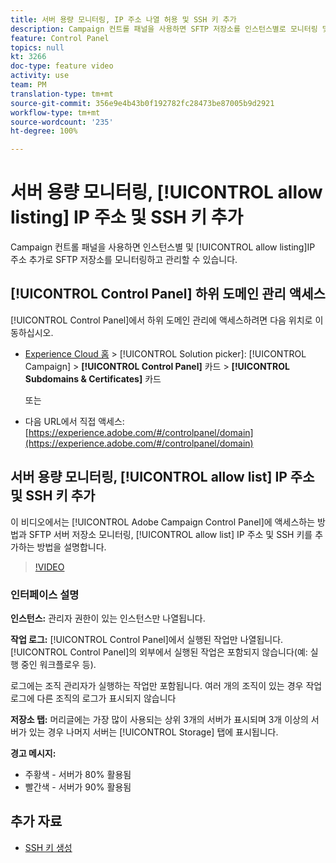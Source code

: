 ```yaml
---
title: 서버 용량 모니터링, IP 주소 나열 허용 및 SSH 키 추가
description: Campaign 컨트롤 패널을 사용하면 SFTP 저장소를 인스턴스별로 모니터링 및 관리하고 IP 주소를 허용 목록에 추가할 수 있습니다.
feature: Control Panel
topics: null
kt: 3266
doc-type: feature video
activity: use
team: PM
translation-type: tm+mt
source-git-commit: 356e9e4b43b0f192782fc28473be87005b9d2921
workflow-type: tm+mt
source-wordcount: '235'
ht-degree: 100%

---
```



# 서버 용량 모니터링, [!UICONTROL allow listing] IP 주소 및 SSH 키 추가

Campaign 컨트롤 패널을 사용하면 인스턴스별 및 [!UICONTROL allow listing]IP 주소 추가로 SFTP 저장소를 모니터링하고 관리할 수 있습니다.

## [!UICONTROL Control Panel] 하위 도메인 관리 액세스

[!UICONTROL Control Panel]에서 하위 도메인 관리에 액세스하려면 다음 위치로 이동하십시오.

* [Experience Cloud 홈](https://experience.adobe.com/#/home) > [!UICONTROL Solution picker]: [!UICONTROL Campaign] > **[!UICONTROL Control Panel]** 카드 > **[!UICONTROL Subdomains & Certificates]** 카드

   또는
* 다음 URL에서 직접 액세스: [https://experience.adobe.com/#/controlpanel/domain](https://experience.adobe.com/#/controlpanel/domain)

## 서버 용량 모니터링, [!UICONTROL allow list] IP 주소 및 SSH 키 추가

이 비디오에서는 [!UICONTROL Adobe Campaign Control Panel]에 액세스하는 방법과 SFTP 서버 저장소 모니터링, [!UICONTROL allow list] IP 주소 및 SSH 키를 추가하는 방법을 설명합니다.

>[!VIDEO](https://video.tv.adobe.com/v/27270?quality=12)

### 인터페이스 설명

**인스턴스:** 관리자 권한이 있는 인스턴스만 나열됩니다.

**작업 로그:** [!UICONTROL Control Panel]에서 실행된 작업만 나열됩니다. [!UICONTROL Control Panel]의 외부에서 실행된 작업은 포함되지 않습니다(예: 실행 중인 워크플로우 등).

로그에는 조직 관리자가 실행하는 작업만 포함됩니다. 여러 개의 조직이 있는 경우 작업 로그에 다른 조직의 로그가 표시되지 않습니다

**저장소 탭:** 머리글에는 가장 많이 사용되는 상위 3개의 서버가 표시되며 3개 이상의 서버가 있는 경우 나머지 서버는 [!UICONTROL Storage] 탭에 표시됩니다.

**경고 메시지:**

* 주황색 - 서버가 80% 활용됨
* 빨간색 - 서버가 90% 활용됨

## 추가 자료

* [SSH 키 생성](./generate-ssh-key.md)
